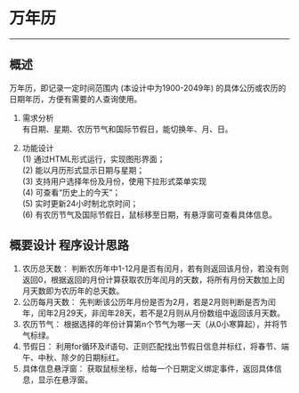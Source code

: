 # 万年历
-----

## 概述
万年历，即记录一定时间范围内 (本设计中为1900-2049年) 的具体公历或农历的日期年历，方便有需要的人查询使用。

1. 需求分析  
有日期、星期、农历节气和国际节假日，能切换年、月、日。

2. 功能设计  
(1)	通过HTML形式运行，实现图形界面；  
(2)	能以月历形式显示日期与星期；  
(3)	支持用户选择年份及月份，使用下拉形式菜单实现  
(4)	可查看“历史上的今天”；  
(5)	实时更新24小时制北京时间；  
(6)	有农历节气及国际节假日，鼠标移至日期，有悬浮窗可查看具体信息。  

## 概要设计 程序设计思路

1. 农历总天数： 判断农历年中1-12月是否有闰月，若有则返回该月份，若没有则返回0，根据返回的月份计算获取农历年闰月的天数，将所有月份天数加上闰月天数即为农历年的总天数。  
2. 公历每月天数： 先判断该公历年月份是否为2月，若是2月则判断是否为闰年，闰年2月29天，非闰年28天，若不是2月则从月份数组中返回该月天数。  
3. 农历节气： 根据选择的年份计算第n个节气为哪一天（从0小寒算起），并将节气标绿。  
4. 节假日： 利用for循环及if语句、正则匹配找出节假日信息并标红，将春节、端午、中秋、除夕的日期标红。  
5. 具体信息悬浮窗： 获取鼠标坐标，给每一个日期定义绑定事件，返回具体信息，显示在悬浮窗。  
